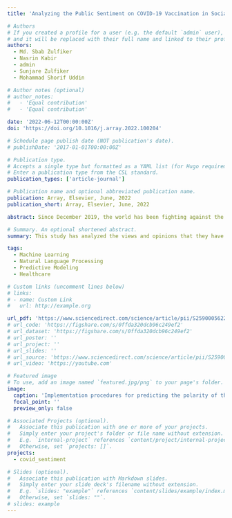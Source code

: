 ```yaml
---
title: 'Analyzing the Public Sentiment on COVID-19 Vaccination in Social Media: Bangladesh Context'

# Authors
# If you created a profile for a user (e.g. the default `admin` user), write the username (folder name) here
# and it will be replaced with their full name and linked to their profile.
authors:
  - Md. Sbab Zulfiker
  - Nasrin Kabir
  - admin
  - Sunjare Zulfiker
  - Mohammad Shorif Uddin

# Author notes (optional)
# author_notes:
#   - 'Equal contribution'
#   - 'Equal contribution'

date: '2022-06-12T00:00:00Z'
doi: 'https://doi.org/10.1016/j.array.2022.100204'

# Schedule page publish date (NOT publication's date).
# publishDate: '2017-01-01T00:00:00Z'

# Publication type.
# Accepts a single type but formatted as a YAML list (for Hugo requirements).
# Enter a publication type from the CSL standard.
publication_types: ['article-journal']

# Publication name and optional abbreviated publication name.
publication: Array, Elsevier, June, 2022
publication_short: Array, Elsevier, June, 2022

abstract: Since December 2019, the world has been fighting against the COVID-19 pandemic. This epidemic has revealed a bitter truth that though humans have advanced to unprecedented heights in the last few decades in terms of technology, they are lagging far behind in the fields of medical science and health care. Several institutes and research organizations have stepped up to introduce different vaccines to combat the pandemic. Bangladesh government has also taken steps to provide widespread vaccinations from January 2021. The Bangladeshi netizens are frequently sharing their thoughts, emotions, and experiences about the COVID-19 vaccines and the vaccination process on different social media sites like Facebook, Twitter, etc. This study has analyzed the views and opinions that they have expressed on different social media platforms about the vaccines and the ongoing vaccination program. For performing this study, the reactions of the Bangladeshi netizens on social media have been collected. The Latent Dirichlet Allocation (LDA) model has been used to extract the most common topics expressed by the netizens regarding the vaccines and vaccination process in Bangladesh. Finally, this study has applied different deep learning as well as traditional machine learning algorithms to identify the sentiments and polarity of the opinions of the netizens. The performance of these models has been assessed using a variety of metrics such as accuracy, precision, sensitivity, specificity, and F1-score to identify the best one. Sentiment analysis lessons from these opinions can help the government to prepare itself for the future pandemic.

# Summary. An optional shortened abstract.
summary: This study has analyzed the views and opinions that they have expressed on different social media platforms about the vaccines and the ongoing vaccination program.

tags:
  - Machine Learning
  - Natural Language Processing
  - Predictive Modeling
  - Healthcare

# Custom links (uncomment lines below)
# links:
# - name: Custom Link
#   url: http://example.org

url_pdf: 'https://www.sciencedirect.com/science/article/pii/S2590005622000534'
# url_code: 'https://figshare.com/s/0ffda320dcb96c249ef2'
# url_dataset: 'https://figshare.com/s/0ffda320dcb96c249ef2'
# url_poster: ''
# url_project: ''
# url_slides: ''
# url_source: 'https://www.sciencedirect.com/science/article/pii/S2590005622000534'
# url_video: 'https://youtube.com'

# Featured image
# To use, add an image named `featured.jpg/png` to your page's folder.
image:
  caption: 'Implementation procedures for predicting the polarity of the statements'
  focal_point: ''
  preview_only: false

# Associated Projects (optional).
#   Associate this publication with one or more of your projects.
#   Simply enter your project's folder or file name without extension.
#   E.g. `internal-project` references `content/project/internal-project/index.md`.
#   Otherwise, set `projects: []`.
projects:
  - covid_sentiment

# Slides (optional).
#   Associate this publication with Markdown slides.
#   Simply enter your slide deck's filename without extension.
#   E.g. `slides: "example"` references `content/slides/example/index.md`.
#   Otherwise, set `slides: ""`.
# slides: example
---
```


<!-- {{% callout note %}}
Click the _Cite_ button above to demo the feature to enable visitors to import publication metadata into their reference management software.
{{% /callout %}}

{{% callout note %}}
Create your slides in Markdown - click the _Slides_ button to check out the example.
{{% /callout %}}

Add the publication's **full text** or **supplementary notes** here. You can use rich formatting such as including [code, math, and images](https://wowchemy.com/docs/content/writing-markdown-latex/). -->
